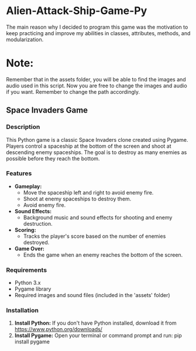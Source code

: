 # Alien-Attack-Ship-Game-Py
The main reason why I decided to program this game was the motivation to keep practicing and improve my abilities in classes, attributes, methods, and modularization.

# Note: 
Remember that in the assets folder, you will be able to find the images and audio used in this script. Now you are free to change the images and audio if you want. Remember to change the path accordingly.

## Space Invaders Game

### Description
This Python game is a classic Space Invaders clone created using Pygame. Players control a spaceship at the bottom of the screen and shoot at descending enemy spaceships. The goal is to destroy as many enemies as possible before they reach the bottom.

### Features
* **Gameplay:**
  * Move the spaceship left and right to avoid enemy fire.
  * Shoot at enemy spaceships to destroy them.
  * Avoid enemy fire.
* **Sound Effects:**
  * Background music and sound effects for shooting and enemy destruction.
* **Scoring:**
  * Tracks the player's score based on the number of enemies destroyed.
* **Game Over:**
  * Ends the game when an enemy reaches the bottom of the screen.

### Requirements
* Python 3.x
* Pygame library
* Required images and sound files (included in the 'assets' folder)

### Installation
1. **Install Python:** If you don't have Python installed, download it from https://www.python.org/downloads/
2. **Install Pygame:** Open your terminal or command prompt and run: pip install pygame
